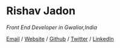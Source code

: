 # Rishav Jadon
*Front End Developer in Gwalior,India*


[Email](mailto:rishav.jadon.work@gmail.com) / [Website](https://www.csskenpai.com) / [Github](https://www.github.com/rjitsu) / [Twitter](https://www.twitter.com/rovenclasher) / [LinkedIn](https://www.linkedin.com/in/rishav-jadon-584037194/)
